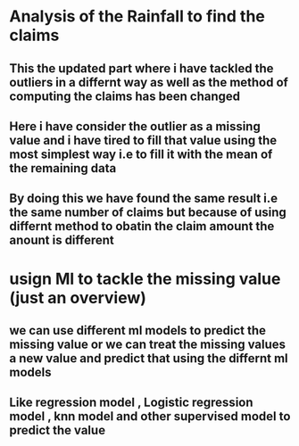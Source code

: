 # Analysis of the Rainfall to find the claims 
## This the updated part where i have tackled the outliers in a differnt way as well as the method of computing the claims has been changed 
## Here i have consider the outlier as a missing value and i have tired to fill that value using the most simplest way i.e to fill it with the mean of the remaining data
## By doing this we have found the same result i.e the same number of claims but because of using differnt method to obatin the claim amount the anount is different
# usign Ml to tackle the missing value (just an overview)
## we can use different ml models to predict the missing value or we can treat the missing values a new value and predict that using the differnt ml models 
## Like regression model , Logistic regression model , knn model and other supervised model to predict the value 

